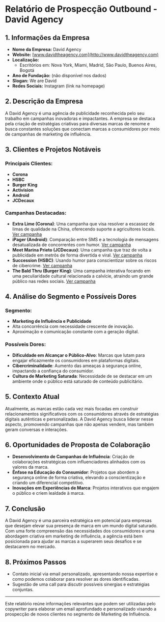 # Relatório de Prospecção Outbound - David Agency

## 1. Informações da Empresa
- **Nome da Empresa:** David Agency
- **Website:** [www.davidtheagency.com](http://www.davidtheagency.com)
- **Localização:** 
  - Escritórios em: Nova York, Miami, Madrid, São Paulo, Buenos Aires, Bogotá
- **Ano de Fundação:** (não disponível nos dados)
- **Slogan:** We are David
- **Redes Sociais:** Instagram (link na homepage)

## 2. Descrição da Empresa
A David Agency é uma agência de publicidade reconhecida pelo seu trabalho em campanhas inovadoras e impactantes. A empresa se destaca pela criação de estratégias criativas para diversas marcas de renome e busca constantes soluções que conectam marcas a consumidores por meio de campanhas de marketing de influência.

## 3. Clientes e Projetos Notáveis
### Principais Clientes:
- **Corona**
- **HSBC**
- **Burger King**
- **Activision**
- **Android**
- **JCDecaux**

### Campanhas Destacadas:
- **Extra Lime (Corona)**: Uma campanha que visa resolver a escassez de limas de qualidade na China, oferecendo suporte a agricultores locais. [Ver campanha](https://davidtheagency.com/works/en/extra-lime-2)
- **iPager (Android)**: Comparação entre SMS e a tecnologia de mensagens desatualizada de concorrentes com humor. [Ver campanha](https://davidtheagency.com/works/en/ipager-2)
- **Meet Marina Prieto (JCDecaux)**: Uma campanha que traz de volta a publicidade em metrôs de forma divertida e viral. [Ver campanha](https://davidtheagency.com/works/en/meet-marina-prieto-2)
- **Succession (HSBC)**: Usando humor para conscientizar sobre os riscos de cibercrime. [Ver campanha](https://davidtheagency.com/works/en/succession-2)
- **The Bald Thru (Burger King)**: Uma campanha interativa focando em uma peculiaridade cultural relacionada a calvície, atraindo um grande público nas redes sociais. [Ver campanha](https://davidtheagency.com/works/en/the-bald-thru-2)

## 4. Análise do Segmento e Possíveis Dores
### Segmento:
- **Marketing de Influência e Publicidade**
- Alta concorrência com necessidade crescente de inovação.
- Aproximação e comunicação constante com a geração digital.

### Possíveis Dores:
- **Dificuldade em Alcançar o Público-Alvo**: Marcas que lutam para engajar eficazmente os consumidores em plataformas digitais.
- **Cibercriminalidade**: Aumento das ameaças à segurança online, impactando a confiança do consumidor.
- **Cultura de Marketing Saturada**: Necessidade de se destacar em um ambiente onde o público está saturado de conteúdo publicitário.

## 5. Contexto Atual
Atualmente, as marcas estão cada vez mais focadas em construir relacionamentos significativos com os consumidores através de estratégias digitais autênticas e personalizadas. A David Agency busca liderar nesse aspecto, promovendo campanhas que não apenas vendem, mas também geram conversas e interações.

## 6. Oportunidades de Proposta de Colaboração
- **Desenvolvimento de Campanhas de Influência**: Criação de colaborações estratégicas com influenciadores alinhados com os valores da marca.
- **Ênfase na Educação do Consumidor**: Projetos que abordem a segurança online de forma criativa, elevando a conscientização e criando um diferencial competitivo.
- **Inovações em Experiências de Marca**: Projetos interativos que engajem o público e criem lealdade à marca.

## 7. Conclusão
A David Agency é uma parceira estratégica em potencial para empresas que desejam elevar sua presença de marca em um mundo digital saturado. Com uma forte compreensão das necessidades dos consumidores e uma abordagem criativa em marketing de influência, a agência está bem posicionada para ajudar as marcas a superarem seus desafios e se destacarem no mercado.

## 8. Próximos Passos
- Contato inicial via email personalizado, apresentando nossa expertise e como podemos colaborar para resolver as dores identificadas.
- Sugestão de uma call para discutir possíveis sinergias e estratégias conjuntas. 

---
Este relatório reúne informações relevantes que podem ser utilizadas pelo copywriter para elaborar um email aprofundado e personalizado visando a prospecção de novos clientes no segmento de Marketing de Influência.